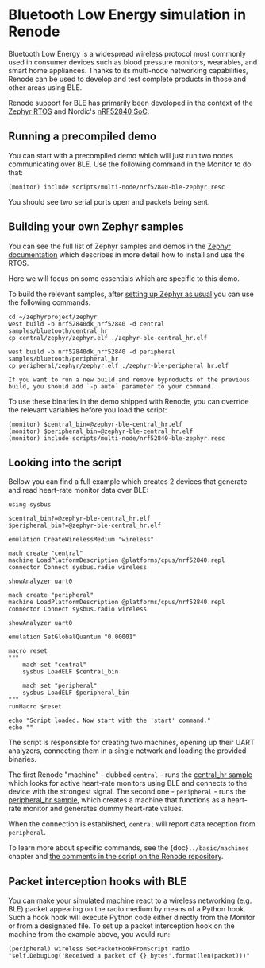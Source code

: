 # Bluetooth Low Energy simulation in Renode

Bluetooth Low Energy is a widespread wireless protocol most commonly used in consumer devices such as blood pressure monitors, wearables, and smart home appliances.
Thanks to its multi-node networking capabilities, Renode can be used to develop and test complete products in those and other areas using BLE.

Renode support for BLE has primarily been developed in the context of the [Zephyr RTOS](https://docs.zephyrproject.org/latest/introduction/index.html) and Nordic's [nRF52840 SoC](https://www.nordicsemi.com/Products/nRF52840).

## Running a precompiled demo

You can start with a precompiled demo which will just run two nodes communicating over BLE. Use the following command in the Monitor to do that:

```
(monitor) include scripts/multi-node/nrf52840-ble-zephyr.resc
```

You should see two serial ports open and packets being sent.

## Building your own Zephyr samples

You can see the full list of Zephyr samples and demos in the [Zephyr documentation](https://docs.zephyrproject.org/latest/samples/index.html) which describes in more detail how to install and use the RTOS.

Here we will focus on some essentials which are specific to this demo.

To build the relevant samples, after [setting up Zephyr as usual](https://docs.zephyrproject.org/latest/getting_started/index.html) you can use the following commands.

```
cd ~/zephyrproject/zephyr
west build -b nrf52840dk_nrf52840 -d central samples/bluetooth/central_hr
cp central/zephyr/zephyr.elf ./zephyr-ble-central_hr.elf

west build -b nrf52840dk_nrf52840 -d peripheral samples/bluetooth/peripheral_hr
cp peripheral/zephyr/zephyr.elf ./zephyr-ble-peripheral_hr.elf
```

```{note}
If you want to run a new build and remove byproducts of the previous build, you should add `-p auto` parameter to your command.
```

To use these binaries in the demo shipped with Renode, you can override the relevant variables before you load the script:

```
(monitor) $central_bin=@zephyr-ble-central_hr.elf
(monitor) $peripheral_bin=@zephyr-ble-central_hr.elf
(monitor) include scripts/multi-node/nrf52840-ble-zephyr.resc

```

## Looking into the script

Bellow you can find a full example which creates 2 devices that generate and read heart-rate monitor data over BLE:

```
using sysbus

$central_bin?=@zephyr-ble-central_hr.elf
$peripheral_bin?=@zephyr-ble-central_hr.elf

emulation CreateWirelessMedium "wireless"

mach create "central"
machine LoadPlatformDescription @platforms/cpus/nrf52840.repl
connector Connect sysbus.radio wireless

showAnalyzer uart0

mach create "peripheral"
machine LoadPlatformDescription @platforms/cpus/nrf52840.repl
connector Connect sysbus.radio wireless

showAnalyzer uart0

emulation SetGlobalQuantum "0.00001"

macro reset
"""
    mach set "central"
    sysbus LoadELF $central_bin

    mach set "peripheral"
    sysbus LoadELF $peripheral_bin
"""
runMacro $reset

echo "Script loaded. Now start with the 'start' command."
echo ""
```

The script is responsible for creating two machines, opening up their UART analyzers, connecting them in a single network and loading the provided binaries.

The first Renode "machine" - dubbed `central` - runs the [central_hr sample](https://github.com/zephyrproject-rtos/zephyr/tree/main/samples/bluetooth/central_hr) which looks for active heart-rate monitors using BLE and connects to the device with the strongest signal.
The second one - `peripheral` - runs the [peripheral_hr sample](https://github.com/zephyrproject-rtos/zephyr/tree/main/samples/bluetooth/peripheral_hr), which creates a machine that functions as a heart-rate monitor and generates dummy heart-rate values.

When the connection is established, `central` will report data reception from `peripheral`.

To learn more about specific commands, see the {doc}`../basic/machines` chapter and [the comments in the script on the Renode repository](https://github.com/renode/renode/blob/master/scripts/multi-node/nrf52840-ble-zephyr.resc).


## Packet interception hooks with BLE

You can make your simulated machine react to a wireless networking (e.g. BLE) packet appearing on the radio medium by means of a Python hook.
Such a hook hook will execute Python code either directly from the Monitor or from a designated file.
To set up a packet interception hook on the machine from the example above, you would run:

```
(peripheral) wireless SetPacketHookFromScript radio "self.DebugLog('Received a packet of {} bytes'.format(len(packet)))"
```
